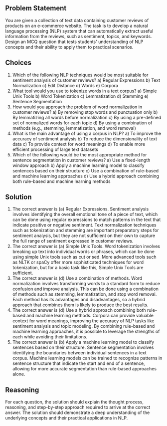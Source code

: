 ## Problem Statement
You are given a collection of text data containing customer reviews of products on an e-commerce website. The task is to develop a natural language processing (NLP) system that can automatically extract useful information from the reviews, such as sentiment, topics, and keywords. Design an MCQ question that tests students' understanding of NLP concepts and their ability to apply them to practical scenarios.

## Choices

1. Which of the following NLP techniques would be most suitable for sentiment analysis of customer reviews?
a) Regular Expressions
b) Text Normalization
c) Edit Distance
d) Words
e) Corpora
2. What tool would you use to tokenize words in a text corpus?
a) Simple Unix Tools
b) Word Tokenization
c) Lemmatization
d) Stemming
e) Sentence Segmentation
3. How would you approach the problem of word normalization in customer reviews?
a) By removing stop words and punctuation only
b) By lemmatizing all words before normalization
c) By using a pre-defined set of normalized words for each topic
d) By using a combination of methods (e.g., stemming, lemmatization, and word removal)
4. What is the main advantage of using a corpus in NLP?
a) To improve the accuracy of sentiment analysis
b) To reduce the dimensionality of text data
c) To provide context for word meanings
d) To enable more efficient processing of large text datasets
5. Which of the following would be the most appropriate method for sentence segmentation in customer reviews?
a) Use a fixed-length window approach
b) Apply a machine learning model to classify sentences based on their structure
c) Use a combination of rule-based and machine learning approaches
d) Use a hybrid approach combining both rule-based and machine learning methods

## Solution

1. The correct answer is (a) Regular Expressions. Sentiment analysis involves identifying the overall emotional tone of a piece of text, which can be done using regular expressions to match patterns in the text that indicate positive or negative sentiment. Text normalization techniques such as tokenization and stemming are important preparatory steps for sentiment analysis, but they are not sufficient on their own to capture the full range of sentiment expressed in customer reviews.
2. The correct answer is (a) Simple Unix Tools. Word tokenization involves breaking up text into individual words or phrases, which can be done using simple Unix tools such as cut or sed. More advanced tools such as NLTK or spaCy offer more sophisticated techniques for word tokenization, but for a basic task like this, Simple Unix Tools are sufficient.
3. The correct answer is (d) Use a combination of methods. Word normalization involves transforming words to a standard form to reduce confusion and improve analysis. This can be done using a combination of methods such as stemming, lemmatization, and stop word removal. Each method has its advantages and disadvantages, so a hybrid approach that combines them is likely to produce the best results.
4. The correct answer is (d) Use a hybrid approach combining both rule-based and machine learning methods. Corpora can provide valuable context for word meanings, improving the accuracy of NLP tasks like sentiment analysis and topic modeling. By combining rule-based and machine learning approaches, it is possible to leverage the strengths of each while avoiding their limitations.
5. The correct answer is (b) Apply a machine learning model to classify sentences based on their structure. Sentence segmentation involves identifying the boundaries between individual sentences in a text corpus. Machine learning models can be trained to recognize patterns in sentence structure that indicate the start and end of a sentence, allowing for more accurate segmentation than rule-based approaches alone.

## Reasoning

For each question, the solution should explain the thought process, reasoning, and step-by-step approach required to arrive at the correct answer. The solution should demonstrate a deep understanding of the underlying concepts and their practical applications in NLP.